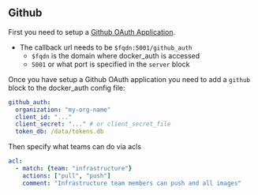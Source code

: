 ## Github

First you need to setup a [Github OAuth Application](https://github.com/settings/applications).

- The callback url needs to be `$fqdn:5001/github_auth`
   - `$fqdn` is the domain where docker_auth is accessed
   - `5001` or what port is specified in the `server` block

Once you have setup a Github OAuth application you need to add a `github` block to the docker_auth config file:

```yaml
github_auth:
  organization: "my-org-name"
  client_id: "..."
  client_secret: "..." # or client_secret_file
  token_db: /data/tokens.db
```

Then specify what teams can do via acls

```yaml
acl:
  - match: {team: "infrastructure"}
    actions: ["pull", "push"]
    comment: "Infrastructure team members can push and all images"
```
